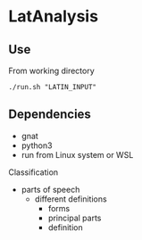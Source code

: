 # LatAnalysis
 
## Use
From working directory

`./run.sh "LATIN_INPUT"`

## Dependencies
- gnat
- python3
- run from Linux system or WSL

Classification
- parts of speech
  - different definitions
    - forms
    - principal parts
    - definition

